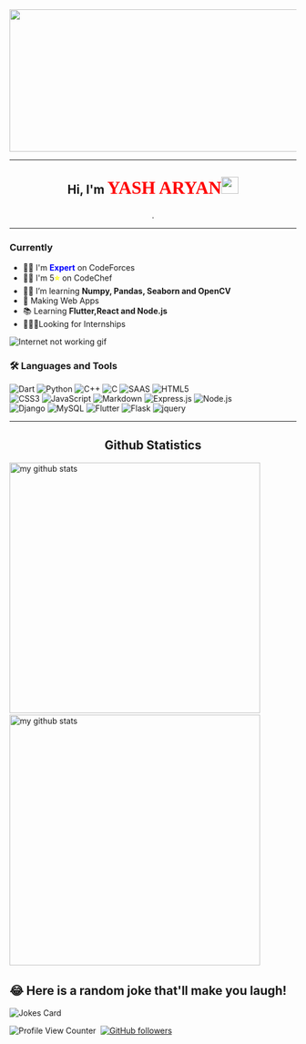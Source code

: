 <img src="https://media.giphy.com/media/349qKnoIBHK1i/giphy.gif" width="950" height="250"/>

---
<div align="center">
<h3 style="font-size: 1.5em;">Hi, I'm </span> <span style="font-family:Papyrus;color:red;font-size: 1.5em;"><b>YASH ARYAN</b><img src="https://user-images.githubusercontent.com/39955420/147578264-bae0526c-028a-49d2-8af8-d08bb4edbd2a.gif" height="30" width="30"></h3>.</div>

___

### Currently
- 👨‍💻 I'm <span style="color:blue;"><b>Expert</b></span> on CodeForces
- 👨‍💻 I'm 5<span style="color:yellow;"><b>⭐</b></span> on CodeChef
- 👨‍🎓 I’m learning <b>Numpy, Pandas, Seaborn and OpenCV</b>
- 📱 Making Web Apps 
- 📚 Learning <b>Flutter,React and Node.js</b>
- 👷🏽‍♂️Looking for Internships


![Internet not working gif](https://github.com/saadeghi/saadeghi/raw/master/dino.gif)

### 🛠 Languages and Tools

![Dart](https://img.shields.io/badge/Dart-0175C2?style=for-the-badge&logo=dart&logoColor=white)
![Python](https://img.shields.io/badge/Python-14354C?style=for-the-badge&logo=python&logoColor=white)
![C++](https://img.shields.io/badge/C%2B%2B-00599C?style=for-the-badge&logo=c%2B%2B&logoColor=white)
![C](https://img.shields.io/badge/C-00599C?style=for-the-badge&logo=c&logoColor=white)
![SAAS](https://img.shields.io/badge/Sass-CC6699?style=for-the-badge&logo=sass&logoColor=white)
![HTML5](https://img.shields.io/badge/HTML5-E34F26?style=for-the-badge&logo=html5&logoColor=white)\
![CSS3](https://img.shields.io/badge/CSS3-1572B6?style=for-the-badge&logo=css3&logoColor=white)
![JavaScript](https://img.shields.io/badge/JavaScript-F7DF1E?style=for-the-badge&logo=javascript&logoColor=black)
![Markdown](https://img.shields.io/badge/Markdown-000000?style=for-the-badge&logo=markdown&logoColor=white)
![Express.js](https://img.shields.io/badge/Express.js-404D59?style=for-the-badge)
![Node.js](https://img.shields.io/badge/Node.js-43853D?style=for-the-badge&logo=node.js&logoColor=white)\
![Django](https://img.shields.io/badge/Django-092E20?style=for-the-badge&logo=django&logoColor=white)
![MySQL](https://img.shields.io/badge/MySQL-00000F?style=for-the-badge&logo=mysql&logoColor=white)
![Flutter](https://img.shields.io/badge/Flutter-02569B?style=for-the-badge&logo=flutter&logoColor=white)
![Flask](https://img.shields.io/badge/Flask-000000?style=for-the-badge&logo=flask&logoColor=white)
![jquery](https://img.shields.io/badge/jQuery-0769AD?style=for-the-badge&logo=jquery&logoColor=white)

___

<h2 align="center">Github Statistics</h2>
<p align="left">
<img src="https://github-readme-stats.vercel.app/api?username=YashAryanTheCoder&theme=blue-green" alt="my github stats" width="440"/>&nbsp;
<img src="https://github-readme-stats.vercel.app/api?username=YashAryanTheCoder&show_icons=true" alt="my github stats" width="440"/>&nbsp;
</p>



## 😂 Here is a random joke that'll make you laugh!
![Jokes Card](https://readme-jokes.vercel.app/api)  






![Profile View Counter](https://komarev.com/ghpvc/?username=YashAryanTheCoder)&nbsp; 
[![GitHub followers](https://img.shields.io/github/followers/YashAryanTheCoder?style=social)](https://github.com/YashAryanTheCoder)


